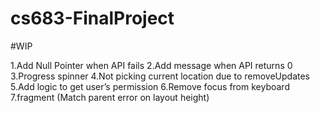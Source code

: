 # cs683-FinalProject

#WIP

1.Add Null Pointer when API fails 
2.Add message when API returns 0
3.Progress spinner
4.Not picking current location due to removeUpdates
5.Add logic to get user’s permission
6.Remove focus from keyboard
7.fragment (Match parent error on layout height)
